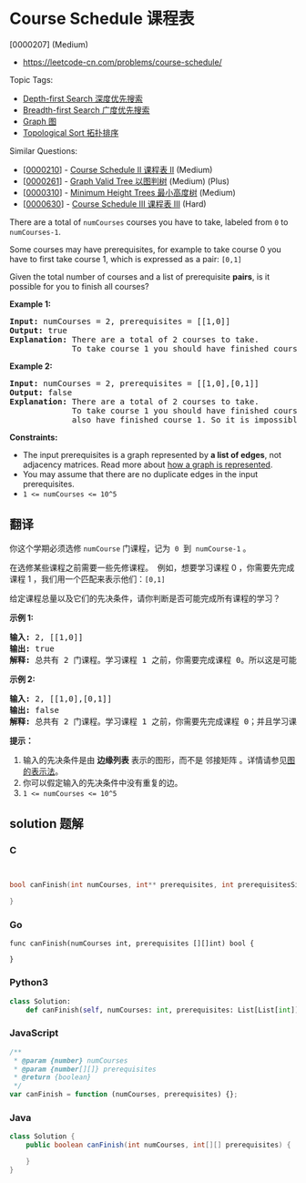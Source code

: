 # Course Schedule 课程表

[0000207] (Medium)

- https://leetcode-cn.com/problems/course-schedule/

Topic Tags:

- [Depth-first Search 深度优先搜索](https://leetcode-cn.com/tag/depth-first-search/)
- [Breadth-first Search 广度优先搜索](https://leetcode-cn.com/tag/breadth-first-search/)
- [Graph 图](https://leetcode-cn.com/tag/graph/)
- [Topological Sort 拓扑排序](https://leetcode-cn.com/tag/topological-sort/)

Similar Questions:

- [[0000210](https://leetcode-cn.com/problems/course-schedule-ii/)] - [Course Schedule II 课程表 II](./0000210.course-schedule-ii.md) (Medium)
- [[0000261](https://leetcode-cn.com/problems/graph-valid-tree/)] - [Graph Valid Tree 以图判树](./0000261.graph-valid-tree.md) (Medium) (Plus)
- [[0000310](https://leetcode-cn.com/problems/minimum-height-trees/)] - [Minimum Height Trees 最小高度树](./0000310.minimum-height-trees.md) (Medium)
- [[0000630](https://leetcode-cn.com/problems/course-schedule-iii/)] - [Course Schedule III 课程表 III](./0000630.course-schedule-iii.md) (Hard)

There are a total of `numCourses` courses you have to take, labeled from `0` to `numCourses-1`.

Some courses may have prerequisites, for example to take course 0 you have to first take course 1, which is expressed as a pair: `[0,1]`

Given the total number of courses and a list of prerequisite **pairs**, is it possible for you to finish all courses?

**Example 1:**

<pre><strong>Input:</strong> numCourses = 2, prerequisites = [[1,0]]
<strong>Output:</strong> true
<strong>Explanation:</strong>&nbsp;There are a total of 2 courses to take. 
&nbsp;            To take course 1 you should have finished course 0. So it is possible.
</pre>

**Example 2:**

<pre><strong>Input:</strong> numCourses = 2, prerequisites = [[1,0],[0,1]]
<strong>Output:</strong> false
<strong>Explanation:</strong>&nbsp;There are a total of 2 courses to take. 
&nbsp;            To take course 1 you should have finished course 0, and to take course 0 you should
&nbsp;            also have finished course 1. So it is impossible.
</pre>

**Constraints:**

- The input prerequisites is a graph represented by **a list of edges**, not adjacency matrices. Read more about [how a graph is represented](https://www.khanacademy.org/computing/computer-science/algorithms/graph-representation/a/representing-graphs).
- You may assume that there are no duplicate edges in the input prerequisites.
- `1 <= numCourses <= 10^5`

## 翻译

你这个学期必须选修 `numCourse` 门课程，记为  `0`  到  `numCourse-1` 。

在选修某些课程之前需要一些先修课程。  例如，想要学习课程 0 ，你需要先完成课程 1 ，我们用一个匹配来表示他们：`[0,1]`

给定课程总量以及它们的先决条件，请你判断是否可能完成所有课程的学习？

**示例 1:**

<pre><strong>输入:</strong> 2, [[1,0]] 
<strong>输出: </strong>true
<strong>解释:</strong>&nbsp;总共有 2 门课程。学习课程 1 之前，你需要完成课程 0。所以这是可能的。</pre>

**示例 2:**

<pre><strong>输入:</strong> 2, [[1,0],[0,1]]
<strong>输出: </strong>false
<strong>解释:</strong>&nbsp;总共有 2 门课程。学习课程 1 之前，你需要先完成​课程 0；并且学习课程 0 之前，你还应先完成课程 1。这是不可能的。</pre>

**提示：**

1.  输入的先决条件是由 **边缘列表** 表示的图形，而不是 邻接矩阵 。详情请参见[图的表示法](http://blog.csdn.net/woaidapaopao/article/details/51732947)。
2.  你可以假定输入的先决条件中没有重复的边。
3.  `1 <= numCourses <= 10^5`

## solution 题解

### C

```c


bool canFinish(int numCourses, int** prerequisites, int prerequisitesSize, int* prerequisitesColSize){

}


```

### Go

```golang
func canFinish(numCourses int, prerequisites [][]int) bool {

}
```

### Python3

```python
class Solution:
    def canFinish(self, numCourses: int, prerequisites: List[List[int]]) -> bool:
```

### JavaScript

```javascript
/**
 * @param {number} numCourses
 * @param {number[][]} prerequisites
 * @return {boolean}
 */
var canFinish = function (numCourses, prerequisites) {};
```

### Java

```java
class Solution {
    public boolean canFinish(int numCourses, int[][] prerequisites) {

    }
}
```
